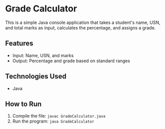 # Grade Calculator

This is a simple Java console application that takes a student's name, USN, and total marks as input, calculates the percentage, and assigns a grade.

## Features
- Input: Name, USN, and marks
- Output: Percentage and grade based on standard ranges

## Technologies Used
- Java

## How to Run
1. Compile the file: `javac GradeCalculator.java`
2. Run the program: `java GradeCalculator`
